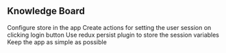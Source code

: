 ## Knowledge Board
Configure store in the app
Create actions for setting the user session on clicking login button
Use redux persist plugin to store the session variables
Keep the app as simple as possible